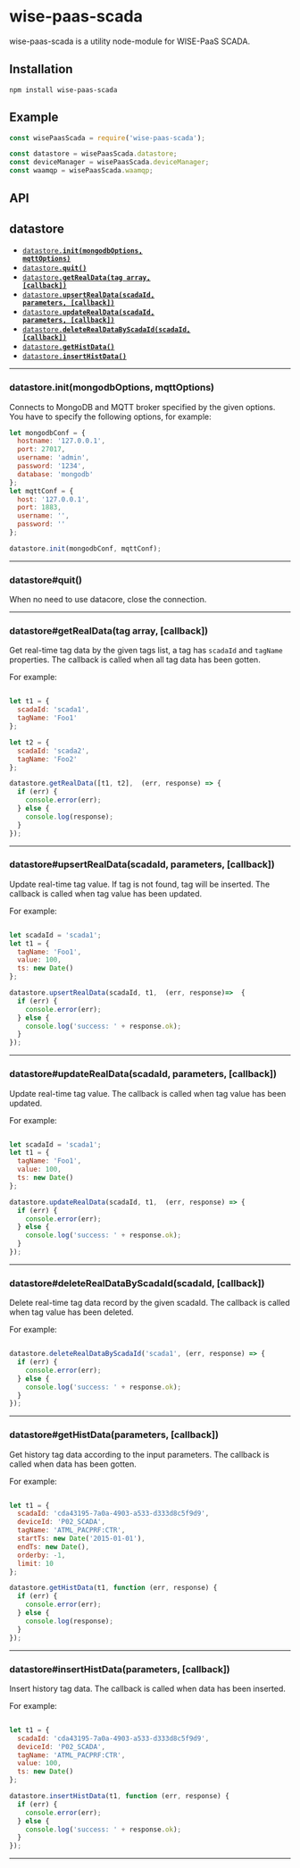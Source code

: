 # wise-paas-scada

wise-paas-scada is a utility node-module for WISE-PaaS SCADA.

## Installation

`npm install wise-paas-scada`

## Example

```js
const wisePaasScada = require('wise-paas-scada');

const datastore = wisePaasScada.datastore;
const deviceManager = wisePaasScada.deviceManager;
const waamqp = wisePaasScada.waamqp;

```

## API

<a name="datastore"></a>
## datastore

* <a href="#init"><code>datastore.<b>init(mongodbOptions, mqttOptions)</b></code></a>
* <a href="#quit"><code>datastore.<b>quit()</b></code></a>
* <a href="#getRealData"><code>datastore.<b>getRealData(tag array, [callback])</b></code></a>
* <a href="#upsertRealData"><code>datastore.<b>upsertRealData(scadaId, parameters, [callback])</b></code></a>
* <a href="#updateRealData"><code>datastore.<b>updateRealData(scadaId, parameters, [callback])</b></code></a>
* <a href="#deleteRealDataByScadaId"><code>datastore.<b>deleteRealDataByScadaId(scadaId, [callback])</b></code></a>
* <a href="#getHistData"><code>datastore.<b>getHistData()</b></code></a>
* <a href="#insertHistData"><code>datastore.<b>insertHistData()</b></code></a>
-------------------------------------------------------

<a name="init"></a>
### datastore.init(mongodbOptions, mqttOptions)

Connects to MongoDB and MQTT broker specified by the given options.
You have to specify the following options, for example:

```js
let mongodbConf = {
  hostname: '127.0.0.1',
  port: 27017,
  username: 'admin',
  password: '1234',
  database: 'mongodb'
};
let mqttConf = {
  host: '127.0.0.1',
  port: 1883,
  username: '',
  password: ''
};

datastore.init(mongodbConf, mqttConf);
```

-------------------------------------------------------

<a name="quit"></a>
### datastore#quit()

When no need to use datacore, close the connection.

-------------------------------------------------------

<a name="getRealData"></a>
### datastore#getRealData(tag array, [callback])

Get real-time tag data by the given tags list, a tag has `scadaId` and `tagName` properties.
The callback is called when all tag data has been gotten.

For example:

```js

let t1 = {
  scadaId: 'scada1',
  tagName: 'Foo1'
};

let t2 = {
  scadaId: 'scada2',
  tagName: 'Foo2'
};

datastore.getRealData([t1, t2],  (err, response) => {
  if (err) {
    console.error(err);
  } else {
    console.log(response);
  }
});

```

-------------------------------------------------------

<a name="upsertRealData"></a>
### datastore#upsertRealData(scadaId, parameters, [callback])

Update real-time tag value. If tag is not found, tag will be inserted.
The callback is called when tag value has been updated.

For example:

```js

let scadaId = 'scada1';
let t1 = {
  tagName: 'Foo1',
  value: 100,
  ts: new Date()
};

datastore.upsertRealData(scadaId, t1,  (err, response)=>  {
  if (err) {
    console.error(err);
  } else {
    console.log('success: ' + response.ok);
  }
});

```

-------------------------------------------------------

<a name="updateRealData"></a>
### datastore#updateRealData(scadaId, parameters, [callback])

Update real-time tag value.
The callback is called when tag value has been updated.

For example:

```js

let scadaId = 'scada1';
let t1 = {
  tagName: 'Foo1',
  value: 100,
  ts: new Date()
};

datastore.updateRealData(scadaId, t1,  (err, response) => {
  if (err) {
    console.error(err);
  } else {
    console.log('success: ' + response.ok);
  }
});

```

-------------------------------------------------------

<a name="deleteRealDataByScadaId"></a>
### datastore#deleteRealDataByScadaId(scadaId, [callback])

Delete real-time tag data record by the given scadaId.
The callback is called when tag value has been deleted.

For example:

```js

datastore.deleteRealDataByScadaId('scada1', (err, response) => {
  if (err) {
    console.error(err);
  } else {
    console.log('success: ' + response.ok);
  }
});

```

-------------------------------------------------------

<a name="getHistData"></a>
### datastore#getHistData(parameters, [callback])

Get history tag data according to the input parameters.
The callback is called when data has been gotten.

For example:

```js

let t1 = {
  scadaId: 'cda43195-7a0a-4903-a533-d333d8c5f9d9',
  deviceId: 'P02_SCADA',
  tagName: 'ATML_PACPRF:CTR',
  startTs: new Date('2015-01-01'),
  endTs: new Date(),
  orderby: -1,
  limit: 10
};

datastore.getHistData(t1, function (err, response) {
  if (err) {
    console.error(err);
  } else {
    console.log(response);
  }
});

```

-------------------------------------------------------

<a name="insertHistData"></a>
### datastore#insertHistData(parameters, [callback])

Insert history tag data.
The callback is called when data has been inserted.

For example:

```js

let t1 = {
  scadaId: 'cda43195-7a0a-4903-a533-d333d8c5f9d9',
  deviceId: 'P02_SCADA',
  tagName: 'ATML_PACPRF:CTR',
  value: 100,
  ts: new Date()
};

datastore.insertHistData(t1, function (err, response) {
  if (err) {
    console.error(err);
  } else {
    console.log('success: ' + response.ok);
  }
});

```

-------------------------------------------------------